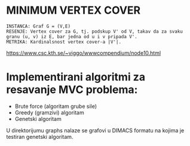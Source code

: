 # MINIMUM VERTEX COVER

    INSTANCA: Graf G = (V,E)
    RESENJE: Vertex cover za G, tj. podskup V' od V, takav da za svaku granu (u, v) iz E, bar jedna od u i v pripada V'.
    METRIKA: Kardinalsnost vertex cover-a |V'|.
    
 https://www.csc.kth.se/~viggo/wwwcompendium/node10.html
 
# Implementirani algoritmi za resavanje MVC problema:

  - Brute force (algoritam grube sile)
  - Greedy (gramzivi) algoritam
  - Genetski algoritam
    
    
    
  
 U direktorijumu graphs nalaze se grafovi u DIMACS formatu na kojima je testiran genetski algoritam.
    
